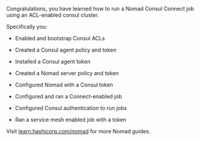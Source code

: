 Congratulations, you have learned how to run a Nomad Consul Connect job using an
ACL-enabled consul cluster.

Specifically you:

- Enabled and bootstrap Consul ACLs

- Created a Consul agent policy and token

- Installed a Consul agent token

- Created a Nomad server policy and token

- Configured Nomad with a Consul token

- Configured and ran a Connect-enabled job

- Configured Consul authentication to run jobs

- Ran a service mesh enabled job with a token

Visit [learn.hashicorp.com/nomad] for more Nomad guides.

[learn.hashicorp.com/nomad]: https://learn.hashicorp.com/nomad
